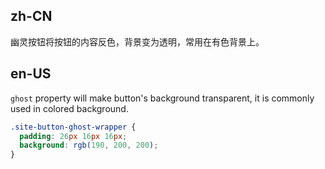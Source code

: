## zh-CN

幽灵按钮将按钮的内容反色，背景变为透明，常用在有色背景上。

## en-US

`ghost` property will make button's background transparent, it is commonly used in colored background.

```css
.site-button-ghost-wrapper {
  padding: 26px 16px 16px;
  background: rgb(190, 200, 200);
}
```
